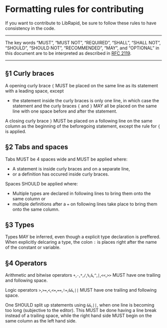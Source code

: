 Formatting rules for contributing
========
If you want to contribute to LibRapid, be sure to follow these rules to have consistency in the code.
_____
The key words “MUST”, “MUST NOT”, “REQUIRED”, “SHALL”, “SHALL NOT”, “SHOULD”, “SHOULD NOT”, “RECOMMENDED”, “MAY”, and “OPTIONAL” in this document are to be interpreted as described in [RFC 2119](https://datatracker.ietf.org/doc/html/rfc2119).
_____
§1 Curly braces
------
A opening curly brace `{` MUST be placed on the same line as its statement with a leading space, except
* the statement inside the curly braces is only one line, in which case the statement and the curly braces `{` and `}` MAY all be placed on the same line with one space before and after the statement.

A closing curly brace `}` MUST be placed on a following line on the same column as the beginning of the beforegoing statement, except the rule for `{` is applied.

§2 Tabs and spaces
------
Tabs MUST be 4 spaces wide and MUST be applied where:
* A statement is inside curly braces and on a separate line,
* or a definition has occured inside curly braces.

Spaces SHOULD be applied where:
* Multiple types are declared in following lines to bring them onto the same column or
* multiple definitions after a `=` on following lines take place to bring them onto the same column.

§3 Types
-----
Types MAY be inferred, even though a explicit type declaration is preffered.
When explicitly delcaring a type, the colon `:` is places right after the name of the constant or variable.

§4 Operators
----
Arithmetic and bitwise operators `+`,`-`,`*`,`/`,`%`,`&`,`^`,`|`,`<<`,`>>` MUST have one trailing and following space.

Logic operators `>`,`>=`,`<`,`<=`,`==`,`!=`,`&&`,`||` MUST have one trailing and following space.

One SHOULD split up statements using `&&`,`||`, when one line is becoming too long (subjective to the editor). This MUST be done having a line break instead of a trailing space, while the right hand side MUST begin on the same column as the left hand side.